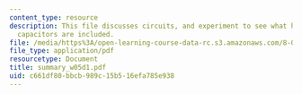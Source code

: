 ```yaml
---
content_type: resource
description: This file discusses circuits, and experiment to see what happens when
  capacitors are included.
file: /media/https%3A/open-learning-course-data-rc.s3.amazonaws.com/8-02t-electricity-and-magnetism-spring-2005/c661df80bbcb989c15b516efa785e938_summary_w05d1.pdf
file_type: application/pdf
resourcetype: Document
title: summary_w05d1.pdf
uid: c661df80-bbcb-989c-15b5-16efa785e938
---
```

